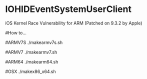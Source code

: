 # IOHIDEventSystemUserClient
iOS Kernel Race Vulnerability for ARM (Patched on 9.3.2 by Apple)

#How to...

#ARMV7S
./makearmv7s.sh

#ARMV7
./makearmv7.sh

#ARM64
./makearm64.sh

#OSX
./makex86_x64.sh
